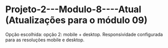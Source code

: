 # Projeto-2---Modulo-8----Atual (Atualizações para o módulo 09)
Opção escolhida:
opção 2: mobile + desktop.
Responsividade configurada para as resoluções mobile e desktop.
